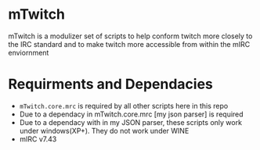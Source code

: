 # mTwitch
mTwitch is a modulizer set of scripts to help conform twitch more closely to the IRC standard and to make twitch more accessible from within the mIRC enviornment

# Requirments and Dependacies
* `mTwitch.core.mrc` is required by all other scripts here in this repo
* Due to a dependacy in mTwitch.core.mrc [my json parser] is required
* Due to a dependacy with in my JSON parser, these scripts only work under windows(XP+). They do not work under WINE
* mIRC v7.43


